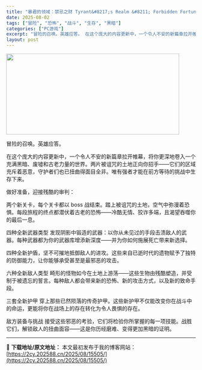 ```yaml
---
title: "暴君的领域：禁忌之财 Tyrant&#8217;s Realm &#8211; Forbidden Fortune"
date: 2025-08-02
tags: ["冒险", "恐怖", "战斗", "生存", "黑暗"]
categories: ["PC游戏"]
excerpt: "冒险的召唤。英雄应答。 在这个庞大的内容更新中，一个令人不安的新篇章拉开帷幕，将你更深地卷入一个充满黑暗、废墟和古老力量的世界。两片被诅咒的土地正向你招手——它们的区域充斥着恶意，守护者们也已扭曲得面目全非。唯有强者才能在前方等待的挑战中生存下来。 做好准备，迎接残酷的审判： 两个新关卡，每个关卡都&hellip;"
layout: post
---
```


<img class="aligncenter size-full wp-image-15522" src="https://2cy.202588.cn/wp-content/uploads/2025/08/2025080212354587.webp" alt="" width="460" height="215" />

冒险的召唤。英雄应答。

在这个庞大的内容更新中，一个令人不安的新篇章拉开帷幕，将你更深地卷入一个充满黑暗、废墟和古老力量的世界。两片被诅咒的土地正向你招手——它们的区域充斥着恶意，守护者们也已扭曲得面目全非。唯有强者才能在前方等待的挑战中生存下来。

做好准备，迎接残酷的审判：

两个新关卡，每个关卡都以 boss 战结束。踏上被诅咒的土地，空气中弥漫着恐惧。每段旅程的终点都潜伏着古老的恐怖——冷酷无情、狡诈多端，且渴望吞噬你的最后一息。

四种全新武器类型 发现阴影中锻造的武器：以你从未见过的手段击溃敌人的武器。每种武器都为你的武器库增添新深度——并为你如何施展死亡带来新选择。

四种全新护盾，坚不可摧地抵御敌人的进攻。这些来自已逝时代的遗物赋予了独特的防御能力，让你能够承受甚至是最邪恶的攻击。

六种全新敌人类型 畸形的怪物如今在土地上游荡——这些生物由残酷塑造，并受制于被遗忘的誓言。每种敌人都会带来新的恐怖、新的攻击方式，以及新的致命手段。

三套全新护甲 穿上那些已然陨落的传奇护甲。这些新护甲不仅能改变你在战斗中的命运，更能将你在战场上的存在转化为令人畏惧的存在。

敌方装备与挑战 接受这些邪恶的考验，它们将检验你所掌握的每一项技能。战胜它们，解锁敌人的扭曲面容——这是你历经磨难、变得更加黑暗的证明。

---
📖 **下载地址/原文地址：** 本文最初发布于我的博客网站：[https://2cy.202588.cn/2025/08/15505/](https://2cy.202588.cn/2025/08/15505/)
